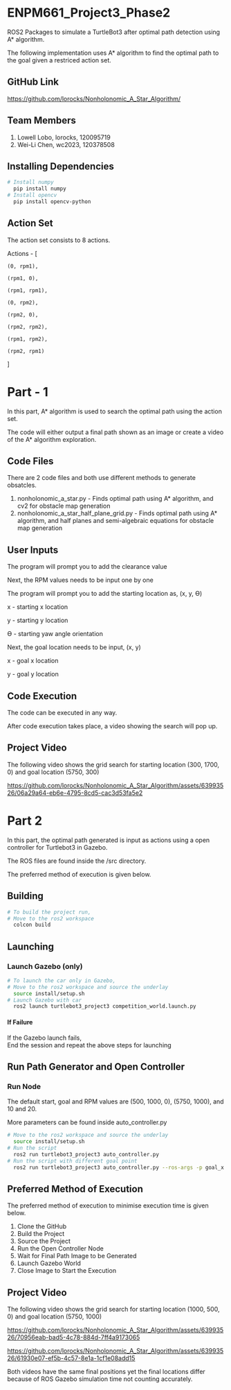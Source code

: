 # ENPM661_Project3_Phase2
ROS2 Packages to simulate a TurtleBot3 after optimal path detection using A* algorithm.

The following implementation uses A* algorithm to find the optimal path to the goal given a restriced action set.

## GitHub Link
https://github.com/lorocks/Nonholonomic_A_Star_Algorithm/

## Team Members
1.  Lowell Lobo, lorocks, 120095719
2.  Wei-Li Chen, wc2023, 120378508


## Installing Dependencies
```bash
# Install numpy
  pip install numpy
# Install opencv
  pip install opencv-python
```

## Action Set
The action set consists to 8 actions.

Actions - [

    (0, rpm1),
    
    (rpm1, 0),
    
    (rpm1, rpm1),
    
    (0, rpm2),
    
    (rpm2, 0),
    
    (rpm2, rpm2),
    
    (rpm1, rpm2),
    
    (rpm2, rpm1)
    
]


# Part - 1
In this part, A* algorithm is used to search the optimal path using the action set.

The code will either output a final path shown as an image or create a video of the A* algorithm exploration.

## Code Files
There are 2 code files and both use different methods to generate obsatcles.

1. nonholonomic_a_star.py - Finds optimal path using A* algorithm, and cv2 for obstacle map generation
2. nonholonomic_a_star_half_plane_grid.py - Finds optimal path using A* algorithm, and half planes and semi-algebraic equations for obstacle map generation

## User Inputs
The program will prompt you to add the clearance value

Next, the RPM values needs to be input one by one

The program will prompt you to add the starting location as, (x, y, ϴ)

x - starting x location

y - starting y location

ϴ - starting yaw angle orientation 


Next, the goal location needs to be input, (x, y)

x - goal x location

y - goal y location


## Code Execution
The code can be executed in any way.

After code execution takes place, a video showing the search will pop up.

## Project Video
The following video shows the grid search for starting location (300, 1700, 0) and goal location (5750, 300)



https://github.com/lorocks/Nonholonomic_A_Star_Algorithm/assets/63993526/06a29a64-eb6e-4795-8cd5-cac3d53fa5e2




# Part 2
In this part, the optimal path generated is input as actions using a open controller for Turtlebot3 in Gazebo.

The ROS files are found inside the /src directory.

The preferred method of execution is given below.

## Building
```bash
# To build the project run,
# Move to the ros2 workspace
  colcon build
```

## Launching
### Launch Gazebo (only)
```bash
# To launch the car only in Gazebo,
# Move to the ros2 workspace and source the underlay
  source install/setup.sh
# Launch Gazebo with car
  ros2 launch turtlebot3_project3 competition_world.launch.py
```
#### If Failure
If the Gazebo launch fails,
<br>
End the session and repeat the above steps for launching

## Run Path Generator and Open Controller
### Run Node
The default start, goal and RPM values are (500, 1000, 0), (5750, 1000), and 10 and 20.

More parameters can be found inside auto_controller.py

```bash
# Move to the ros2 workspace and source the underlay
  source install/setup.sh
# Run the script
  ros2 run turtlebot3_project3 auto_controller.py
# Run the script with different goal point
  ros2 run turtlebot3_project3 auto_controller.py --ros-args -p goal_x:=< Enter goal x > -p goal_y:=< Enter goal y >
```

## Preferred Method of Execution
The preferred method of execution to minimise execution time is given below.

1. Clone the GitHub
2. Build the Project
3. Source the Project
4. Run the Open Controller Node
5. Wait for Final Path Image to be Generated
6. Launch Gazebo World
7. Close Image to Start the Execution

## Project Video
The following video shows the grid search for starting location (1000, 500, 0) and goal location (5750, 1000)



https://github.com/lorocks/Nonholonomic_A_Star_Algorithm/assets/63993526/70956eab-bad5-4c78-884d-7ff4a9173065




https://github.com/lorocks/Nonholonomic_A_Star_Algorithm/assets/63993526/61930e07-ef5b-4c57-8e1a-1cf1e08add15

Both videos have the same final positions yet the final locations differ because of ROS Gazebo simulation time not counting accurately.
